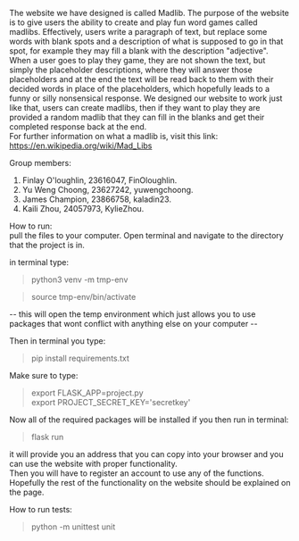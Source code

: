 The website we have designed is called Madlib. The purpose of the website is to give users the ability to create and play fun word games called madlibs. Effectively, users write a paragraph of text, but replace some words with blank spots and a description of what is supposed to go in that spot, for example they may fill a blank with the description "adjective".
When a user goes to play they game, they are not shown the text, but simply the placeholder descriptions, where they will answer those placeholders and at the end the text will be read back to them with their decided words in place of the placeholders, which hopefully leads to a funny or silly nonsensical response. We designed our website to work just like that, users can create madlibs, then if they want to play they are provided a random madlib that they can fill in the blanks and get their completed response back at the end.   
For further information on what a madlib is, visit this link: https://en.wikipedia.org/wiki/Mad_Libs   

Group members:  
1. Finlay O'loughlin, 23616047, FinOloughlin.   
2. Yu Weng Choong, 23627242, yuwengchoong.   
3. James Champion, 23866758, kaladin23.    
4. Kaili Zhou, 24057973, KylieZhou.   



How to run:   
pull the files to your computer. Open terminal and navigate to the directory that the project is in. 


in terminal type:
> python3 venv -m tmp-env

> source tmp-env/bin/activate

 -- this will open the temp environment which just allows you to use packages that wont conflict with anything else on your computer --

Then in terminal you type:
> pip install requirements.txt

Make sure to type:  
> export FLASK_APP=project.py  
> export PROJECT_SECRET_KEY='secretkey'

Now all of the required packages will be installed
if you then run in terminal:
> flask run

it will provide you an address that you can copy into your browser and you can use the website with proper functionality.  
Then you will have to register an account to use any of the functions.   
Hopefully the rest of the functionality on the website should be explained on the page.

How to run tests:  
>python -m unittest unit
 
